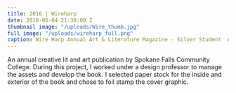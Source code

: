 ```yaml
---
title: 2016 | Wireharp
date: 2018-06-04 21:30:00 Z
thumbnail image: "/uploads/Wire_thumb.jpg"
full image: "/uploads/wireharp_full.png"
caption: Wire Harp Annual Art & Literature Magazine - Silver Student  Addy Award
---
```


An annual creative lit and art publication by Spokane Falls Community College. During this project, I worked under a design professor to manage the assets and develop the book. I selected paper stock for the inside and exterior of the book and chose to foil stamp the cover graphic.